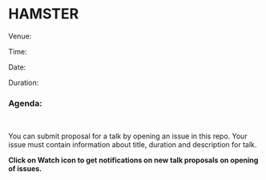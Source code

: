 # HAMSTER

Venue: 

Time: 

Date: 

Duration: 

### Agenda:


<br>
 

You can submit proposal for a talk by opening an issue in this repo. Your issue must contain information about title, duration and description for talk.


**Click on Watch icon to get notifications on new talk proposals on opening of issues.**
